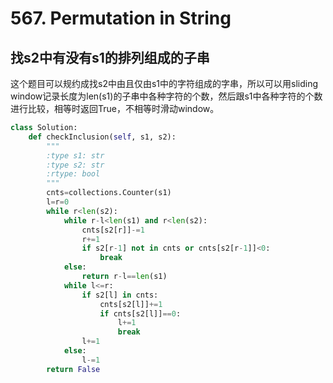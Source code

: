 # 567. Permutation in String
## 找s2中有没有s1的排列组成的子串
这个题目可以规约成找s2中由且仅由s1中的字符组成的字串，所以可以用sliding window记录长度为len(s1)的子串中各种字符的个数，然后跟s1中各种字符的个数进行比较，相等时返回True，不相等时滑动window。
``` python
class Solution:
    def checkInclusion(self, s1, s2):
        """
        :type s1: str
        :type s2: str
        :rtype: bool
        """
        cnts=collections.Counter(s1)
        l=r=0
        while r<len(s2):
            while r-l<len(s1) and r<len(s2):
                cnts[s2[r]]-=1
                r+=1
                if s2[r-1] not in cnts or cnts[s2[r-1]]<0:
                    break
            else:
                return r-l==len(s1)
            while l<=r:
                if s2[l] in cnts:
                    cnts[s2[l]]+=1
                    if cnts[s2[l]]==0:
                        l+=1
                        break
                l+=1
            else:
                l-=1
        return False
```

